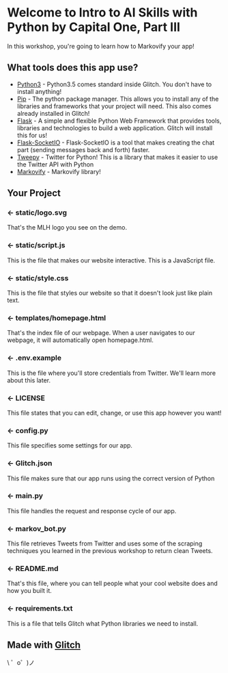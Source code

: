 # Welcome to Intro to AI Skills with Python by Capital One, Part III

In this workshop, you're going to learn how to Markovify your app! 

## What tools does this app use?

- [Python3](https://www.python.org/) - Python3.5 comes standard inside Glitch. You don't have to install anything! 
- [Pip](https://pip.pypa.io/en/latest/installing/) - The python package manager. This allows you to install any of the libraries and frameworks that your project will need. This also comes already installed in Glitch! 
- [Flask](http://flask.pocoo.org/) - A simple and flexible Python Web Framework that provides tools, libraries and technologies to build a web application. Glitch will install this for us! 
- [Flask-SocketIO](https://flask-socketio.readthedocs.io) - Flask-SocketIO is a tool that makes creating the chat part (sending messages back and forth) faster. 
- [Tweepy](http://www.tweepy.org/) - Twitter for Python! This is a library that makes it easier to use the Twitter API with Python
- [Markovify](http://www.tweepy.org/) - Markovify library!

Your Project
------------

### ← static/logo.svg

That's the MLH logo you see on the demo. 

### ← static/script.js

This is the file that makes our website interactive. This is a JavaScript file.

### ← static/style.css

This is the file that styles our website so that it doesn't look just like plain text. 

### ← templates/homepage.html

That's the index file of our webpage. When a user navigates to our webpage, it will automatically open homepage.html. 

### ← .env.example

This is the file where you'll store credentials from Twitter. We'll learn more about this later. 

### ← LICENSE

This file states that you can edit, change, or use this app however you want! 

### ← config.py

This file specifies some settings for our app. 

### ← Glitch.json

This file makes sure that our app runs using the correct version of Python 

### ← main.py

This file handles the request and response cycle of our app. 

### ← markov_bot.py

This file retrieves Tweets from Twitter and uses some of the scraping techniques you learned in the previous workshop to return clean Tweets. 

### ← README.md

That's this file, where you can tell people what your cool website does and how you built it.

### ← requirements.txt

This is a file that tells Glitch what Python libraries we need to install. 

Made with [Glitch](https://glitch.com/)
-------------------

\ ゜o゜)ノ


